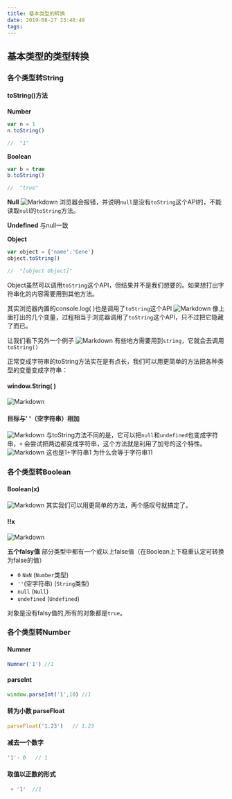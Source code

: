```yaml
---
title: 基本类型的转换
date: 2019-08-27 23:48:49
tags:
---
```

## 基本类型的类型转换
### 各个类型转String 
#### toString()方法
**Number**
```js
var n = 1
n.toString()

//  "1"
```
**Boolean**
```js
var b = true
b.toString()

//  "true"
```
**Null**
![Markdown](http://i1.fuimg.com/644982/fd77f6d8d419bd06.png)
浏览器会报错，并说明`null`是没有`toString`这个API的，不能读取`nul`l的`toString`方法。

**Undefined**
与null一致

**Object**
```js
var object = {'name':'Gene'}
object.toString()

//  "[object Object]"
```
Object虽然可以调用`toString`这个API，但结果并不是我们想要的。如果想打出字符串化的内容需要用到其他方法。

其实浏览器内置的console.log( )也是调用了`toString`这个API
![Markdown](http://i1.fuimg.com/644982/4d6d268ee523b147.png)
像上面打出的几个变量，过程相当于浏览器调用了`toString`这个API，只不过把它隐藏了而已。

让我们看下另外一个例子
![Markdown](http://i1.fuimg.com/644982/769c860f10dcc22e.png)
有些地方需要用到`string`，它就会去调用`toString()`

正常变成字符串的toString方法实在是有点长，我们可以用更简单的方法把各种类型的变量变成字符串：
#### window.String( )
![Markdown](http://i1.fuimg.com/644982/36f169925b8f2eba.png)

#### 目标与' '（空字符串）相加
![Markdown](http://i1.fuimg.com/644982/afd06141f44c6aef.png)
与toString方法不同的是，它可以把`null`和`undefined`也变成字符串，`+` 会尝试把两边都变成字符串，这个方法就是利用了加号的这个特性。
![Markdown](http://i1.fuimg.com/644982/2e29a9f036d571c5.png)
这也是1+字符串1 为什么会等于字符串11

### 各个类型转Boolean
#### Boolean(x)
![Markdown](http://i1.fuimg.com/644982/65cef1430775271d.png)
其实我们可以用更简单的方法，两个感叹号就搞定了。
#### !!x
![Markdown](http://i1.fuimg.com/644982/19dc57057827ec3b.png)

**五个falsy值**
部分类型中都有一个或以上false值（在Boolean上下稳重认定可转换为false的值）
- `0` `NaN` (`Number`类型)
- `''`(空字符串) (`String`类型)
- `null` (`Null`)
- `undefined` (`Undefined`)

对象是没有falsy值的,所有的对象都是`true`。

### 各个类型转Number
#### Numner
```js
Numner('1') //1
```
#### parseInt
```js
window.parseInt('1',10) //1
```
#### 转为小数 parseFloat
```js
parseFloat('1.23')   // 1.23
```
#### 减去一个数字 
```js
'1'- 0   // 1
```
#### 取值以正数的形式
```js
 + '1'  //1  
 ```